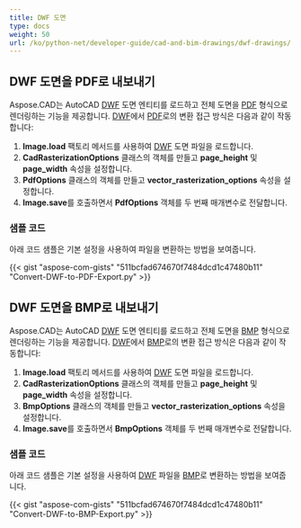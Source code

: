 ```yaml
---
title: DWF 도면
type: docs
weight: 50
url: /ko/python-net/developer-guide/cad-and-bim-drawings/dwf-drawings/
---
```


## **DWF 도면을 PDF로 내보내기**

Aspose.CAD는 AutoCAD [DWF](https://docs.fileformat.com/cad/dwf/) 도면 엔티티를 로드하고 전체 도면을 [PDF](https://docs.fileformat.com/pdf/) 형식으로 렌더링하는 기능을 제공합니다. [DWF](https://docs.fileformat.com/cad/dwf/)에서 [PDF](https://docs.fileformat.com/pdf/)로의 변환 접근 방식은 다음과 같이 작동합니다:

1. **Image.load** 팩토리 메서드를 사용하여 [DWF](https://docs.fileformat.com/cad/dwf/) 도면 파일을 로드합니다.
1. **CadRasterizationOptions** 클래스의 객체를 만들고 **page_height** 및 **page_width** 속성을 설정합니다.
1. **PdfOptions** 클래스의 객체를 만들고 **vector_rasterization_options** 속성을 설정합니다.
1. **Image.save**를 호출하면서 **PdfOptions** 객체를 두 번째 매개변수로 전달합니다.

### 샘플 코드

아래 코드 샘플은 기본 설정을 사용하여 파일을 변환하는 방법을 보여줍니다.

{{< gist "aspose-com-gists" "511bcfad674670f7484dcd1c47480b11" "Convert-DWF-to-PDF-Export.py" >}}

## **DWF 도면을 BMP로 내보내기**

Aspose.CAD는 AutoCAD [DWF](https://docs.fileformat.com/cad/dwf/) 도면 엔티티를 로드하고 전체 도면을 [BMP](https://docs.fileformat.com/image/bmp/) 형식으로 렌더링하는 기능을 제공합니다. [DWF](https://docs.fileformat.com/cad/dwf/)에서 [BMP](https://docs.fileformat.com/image/bmp/)로의 변환 접근 방식은 다음과 같이 작동합니다:

1. **Image.load** 팩토리 메서드를 사용하여 [DWF](https://docs.fileformat.com/cad/dwf/) 도면 파일을 로드합니다.
1. **CadRasterizationOptions** 클래스의 객체를 만들고 **page_height** 및 **page_width** 속성을 설정합니다.
1. **BmpOptions** 클래스의 객체를 만들고 **vector_rasterization_options** 속성을 설정합니다.
1. **Image.save**를 호출하면서 **BmpOptions** 객체를 두 번째 매개변수로 전달합니다.

### 샘플 코드

아래 코드 샘플은 기본 설정을 사용하여 [DWF](https://docs.fileformat.com/cad/dwf/) 파일을 [BMP](https://docs.fileformat.com/image/bmp/)로 변환하는 방법을 보여줍니다.

{{< gist "aspose-com-gists" "511bcfad674670f7484dcd1c47480b11" "Convert-DWF-to-BMP-Export.py" >}}
